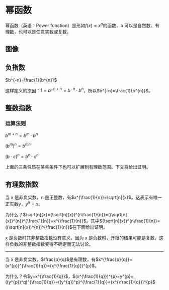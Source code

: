 # 幂函数

幂函数（英语：Power function）是形如$f(x)=x^{a}$的函数，a 可以是自然数、有理数，也可以是任意实数或复数。

## 图像

## 负指数

$b^{-n}=\frac{1}{b^{n}}$

这样定义的原因：$1=b^{-n+n}=b^{-n} \cdot b^{n}$，所以$b^{-n}=\frac{1}{b^{n}}$。

## 整数指数

### 运算法则

$b^{m+n}=b^m \cdot b^n$

$(b^{m})^n=b^{mn}$

$(b \cdot c)^{n}=b^n \cdot c^n$

上面的三条性质在某些条件下也可以扩展到有理数范围。下文将给出证明。

## 有理数指数

当 x 是非负实数，n 是正整数，有$x^{\frac{1}{n}}=\sqrt[n]{x}$。这表示有唯一正实数y，$y^n=x$。

为什么？$\sqrt[n]{x}=(\sqrt[n]{x})^{n\frac{1}{n}}=((\sqrt[n]{x})^{n})^{\frac{1}{n}}=x^{\frac{1}{n}}$。其中$(\sqrt[n]{x})^{n\frac{1}{n}}=((\sqrt[n]{x})^{n})^{\frac{1}{n}}$在下面给出证明。

x 是负数时其非整数指数没有意义。因为 x 是负数时，开根的结果可能是复数，这样负数的非整数指数变得不确定而无法讨论。

---

当 x 是非负实数，$\frac{p}{q}$是有理数，有$x^{\frac{p}{q}}=(x^{p})^{\frac{1}{q}}=(x^{\frac{1}{q}})^{p}$。

为什么？令$y=x^{\frac{1}{q}}$，$(x^{\frac{1}{q}})^{p}=y^{p}=((y^{p})^q)^{\frac{1}{q}}=((y^{q})^p)^{\frac{1}{q}}=(x^{\frac{1}{q}})^{p}$

